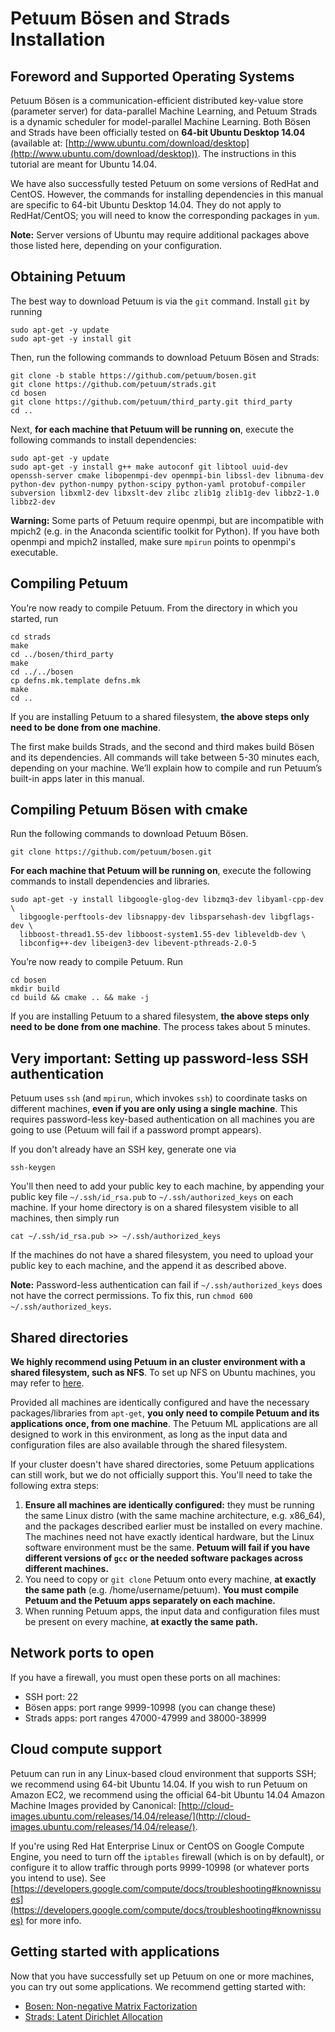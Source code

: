 # Petuum Bösen and Strads Installation

## Foreword and Supported Operating Systems

Petuum Bösen is a communication-efficient distributed key-value store (parameter server) for data-parallel Machine Learning, and Petuum Strads is a dynamic scheduler for model-parallel Machine Learning. Both Bösen and Strads have been officially tested on **64-bit Ubuntu Desktop 14.04** (available at: [http://www.ubuntu.com/download/desktop](http://www.ubuntu.com/download/desktop)). The instructions in this tutorial are meant for Ubuntu 14.04.

We have also successfully tested Petuum on some versions of RedHat and CentOS. However, the commands for installing dependencies in this manual are specific to 64-bit Ubuntu Desktop 14.04. They do not apply to RedHat/CentOS; you will need to know the corresponding packages in `yum`.

**Note:** Server versions of Ubuntu may require additional packages above those listed here, depending on your configuration.

## Obtaining Petuum

The best way to download Petuum is via the `git` command. Install `git` by running

```
sudo apt-get -y update
sudo apt-get -y install git
```

Then, run the following commands to download Petuum Bösen and Strads:

```
git clone -b stable https://github.com/petuum/bosen.git
git clone https://github.com/petuum/strads.git
cd bosen
git clone https://github.com/petuum/third_party.git third_party
cd ..
```

Next, **for each machine that Petuum will be running on**, execute the following commands to install dependencies:

```
sudo apt-get -y update
sudo apt-get -y install g++ make autoconf git libtool uuid-dev openssh-server cmake libopenmpi-dev openmpi-bin libssl-dev libnuma-dev python-dev python-numpy python-scipy python-yaml protobuf-compiler subversion libxml2-dev libxslt-dev zlibc zlib1g zlib1g-dev libbz2-1.0 libbz2-dev
```

**Warning:** Some parts of Petuum require openmpi, but are incompatible with mpich2 (e.g. in the Anaconda scientific toolkit for Python). If you have both openmpi and mpich2 installed, make sure `mpirun` points to openmpi's executable.

## Compiling Petuum

You’re now ready to compile Petuum. From the directory in which you started, run

```
cd strads
make
cd ../bosen/third_party
make
cd ../../bosen
cp defns.mk.template defns.mk
make
cd ..
```

If you are installing Petuum to a shared filesystem, **the above steps only need to be done from one machine**.

The first make builds Strads, and the second and third makes build Bösen and its dependencies. All commands will take between 5-30 minutes each, depending on your machine. We’ll explain how to compile and run Petuum’s built-in apps later in this manual.

## Compiling Petuum Bösen with cmake

Run the following commands to download Petuum Bösen.
```
git clone https://github.com/petuum/bosen.git
```

**For each machine that Petuum will be running on**, execute the following commands to install dependencies and libraries.
```
sudo apt-get -y install libgoogle-glog-dev libzmq3-dev libyaml-cpp-dev \
  libgoogle-perftools-dev libsnappy-dev libsparsehash-dev libgflags-dev \
  libboost-thread1.55-dev libboost-system1.55-dev libleveldb-dev \
  libconfig++-dev libeigen3-dev libevent-pthreads-2.0-5
```
You’re now ready to compile Petuum. Run
```
cd bosen
mkdir build
cd build && cmake .. && make -j
```
If you are installing Petuum to a shared filesystem, **the above steps only need to be done from one machine**.
The process takes about 5 minutes.


## Very important: Setting up password-less SSH authentication

Petuum uses `ssh` (and `mpirun`, which invokes `ssh`) to coordinate tasks on different machines, **even if you are only using a single machine**. This requires password-less key-based authentication on all machines you are going to use (Petuum will fail if a password prompt appears).

If you don't already have an SSH key, generate one via

```
ssh-keygen
```

You'll then need to add your public key to each machine, by appending your public key file `~/.ssh/id_rsa.pub` to `~/.ssh/authorized_keys` on each machine. If your home directory is on a shared filesystem visible to all machines, then simply run

```
cat ~/.ssh/id_rsa.pub >> ~/.ssh/authorized_keys
```

If the machines do not have a shared filesystem, you need to upload your public key to each machine, and the append it as described above.

**Note:** Password-less authentication can fail if `~/.ssh/authorized_keys` does not have the correct permissions. To fix this, run `chmod 600 ~/.ssh/authorized_keys`.

## Shared directories

**We highly recommend using Petuum in an cluster environment with a shared filesystem, such as NFS**. To set up NFS on Ubuntu machines, you may refer to [here](https://help.ubuntu.com/14.04/serverguide/network-file-system.html).

Provided all machines are identically configured and have the necessary packages/libraries from `apt-get`, **you only need to compile Petuum and its applications once, from one machine**. The Petuum ML applications are all designed to work in this environment, as long as the input data and configuration files are also available through the shared filesystem.

If your cluster doesn't have shared directories, some Petuum applications can still work, but we do not officially support this. You'll need to take the following extra steps:

1. **Ensure all machines are identically configured:** they must be running the same Linux distro (with the same machine architecture, e.g. x86_64), and the packages described earlier must be installed on every machine. The machines need not have exactly identical hardware, but the Linux software environment must be the same. **Petuum will fail if you have different versions of `gcc` or the needed software packages across different machines.**
2. You need to copy or `git clone` Petuum onto every machine, **at exactly the same path** (e.g. /home/username/petuum). **You must compile Petuum and the Petuum apps separately on each machine.**
3. When running Petuum apps, the input data and configuration files must be present on every machine, **at exactly the same path.**

## Network ports to open
If you have a firewall, you must open these ports on all machines:
* SSH port: 22
* Bösen apps: port range 9999-10998 (you can change these)
* Strads apps: port ranges 47000-47999 and 38000-38999

## Cloud compute support
Petuum can run in any Linux-based cloud environment that supports SSH; we recommend using 64-bit Ubuntu 14.04. If you wish to run Petuum on Amazon EC2, we recommend using the official 64-bit Ubuntu 14.04 Amazon Machine Images provided by Canonical: [http://cloud-images.ubuntu.com/releases/14.04/release/](http://cloud-images.ubuntu.com/releases/14.04/release/).

If you're using Red Hat Enterprise Linux or CentOS on Google Compute Engine, you need to turn off the `iptables` firewall (which is on by default), or configure it to allow traffic through ports 9999-10998 (or whatever ports you intend to use). See [https://developers.google.com/compute/docs/troubleshooting#knownissues](https://developers.google.com/compute/docs/troubleshooting#knownissues) for more info.

## Getting started with applications

Now that you have successfully set up Petuum on one or more machines, you can try out some applications. We recommend getting started with:
* [Bosen: Non-negative Matrix Factorization](nonneg-matrix-fact.md)
* [Strads: Latent Dirichlet Allocation](latent-dirichlet-allocation.md)
